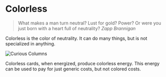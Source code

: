 # Colorless

> What makes a man turn neutral? Lust for gold? Power? Or were you just born with a heart full of neutrality?
> <cite>Zapp Brannigan</cite>

Colorless is the color of neutrality. It can do many things, but is not specialized in anything.

![Curious Columns](https://s3.amazonaws.com/assets1.orbsccg.com/prod/cards/art/26X.jpg)

Colorless cards, when energized, produce colorless energy. This energy can be used to pay for just generic costs, but not colored costs.
